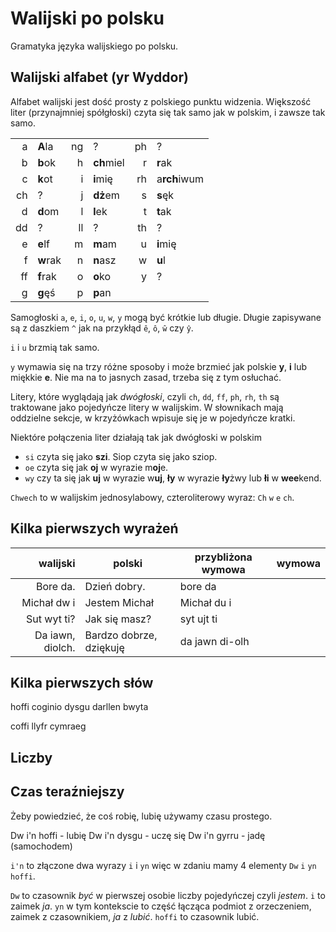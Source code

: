 # Walijski po polsku
Gramatyka języka walijskiego po polsku.

## Walijski alfabet (yr Wyddor) 

Alfabet walijski jest dość prosty z polskiego punktu widzenia. Większość liter (przynajmniej spółgłoski) czyta się tak samo jak w polskim, i zawsze tak samo. 

|    |    |    |    |     |     |
|----:|----|----:|----|----:|----|
| a | **A**la | ng | ? | ph | ? |
| b | **b**ok | h | **ch**miel | r | **r**ak |
| c | **k**ot | i | **i**mię | rh | a**rch**iwum |
| ch | ? | j | **dż**em | s | **s**ęk |
| d | **d**om | l | **l**ek | t | **t**ak |
| dd | ? | ll | ? | th | ? |
| e | **e**lf | m | **m**am | u | **i**mię |
| f | **w**rak | n | **n**asz | w | **u**l | 
| ff | **f**rak | o | **o**ko | y | ? |
| g | **g**ęś | p | **p**an | | |

Samogłoski `a`, `e`, `i`, `o`, `u`, `w`, `y` mogą być krótkie lub długie. Długie zapisywane są
z daszkiem `^` jak na przykłąd `ê`, `ô`, `ŵ` czy `ŷ`.

`i` i `u` brzmią tak samo. 

`y` wymawia się na trzy różne sposoby i może brzmieć jak polskie **y**, **i** lub miękkie **e**. 
Nie ma na to jasnych zasad, trzeba się z tym osłuchać. 

Litery, które wyglądają jak _dwógłoski_, czyli `ch`, `dd`, `ff`, `ph`, `rh`, `th` są traktowane jako pojedyńcze 
litery w walijskim. W słownikach mają oddzielne sekcje, w krzyżówkach wpisuje się je w pojedyńcze kratki. 

Niektóre połączenia liter działają tak jak dwógłoski w polskim

* `si` czyta się jako **szi**. Siop czyta się jako sziop. 
* `oe` czyta się jak **oj** w wyrazie m**oj**e. 
* `wy` czy ta się jak **uj** w wyrazie w**uj**, **ły** w wyrazie **ły**żwy lub **łi** w **wee**kend. 

`Chwech` to w walijskim jednosylabowy, czteroliterowy wyraz: `Ch` `w` `e` `ch`. 


## Kilka pierwszych wyrażeń

|  walijski | polski | przybliżona wymowa | wymowa |
|----:|----|----|----|
| Bore da. | Dzień dobry. | bore da | |
| Michał dw i | Jestem Michał | Michał du i | |
| Sut wyt ti? | Jak się masz? | syt ujt ti | |
| Da iawn, diolch. | Bardzo dobrze, dziękuję | da jawn di-olh | |

## Kilka pierwszych słów 

hoffi
coginio
dysgu
darllen
bwyta

coffi
llyfr
cymraeg

## Liczby

## Czas teraźniejszy

Żeby powiedzieć, że coś robię, lubię używamy czasu prostego. 

Dw i'n hoffi - lubię
Dw i'n dysgu - uczę się
Dw i'n gyrru - jadę (samochodem) 

`i'n` to złączone dwa wyrazy `i` i `yn` więc w zdaniu mamy 4 elementy `Dw` `i` `yn` `hoffi`. 

`Dw` to czasownik _być_ w pierwszej osobie liczby pojedyńczej czyli _jestem_.
`i` to zaimek _ja_.
`yn` w tym kontekscie to część łącząca podmiot z orzeczeniem, zaimek z czasownikiem, _ja_ z _lubić_. 
`hoffi` to czasownik lubić. 



